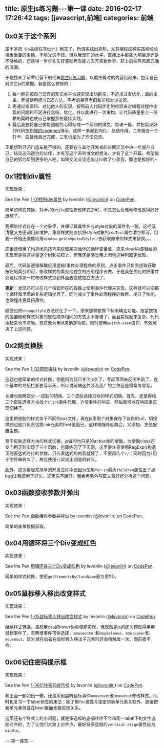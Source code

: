 title: 原生js练习题---第一课
date: 2016-02-17 17:26:42
tags: [javascript,前端]
categories: 前端
---
## 0x0关于这个系列
差不多把《js高级程序设计》刷完了，所谓实践出真知，尤其编程这种实践和经验相当重要的事情，不能光说不做。但以我现在的水平，直接上手那些大项目是还是不够格的，还是得一步步扎实好基础再有能力去开拓新世界、赶上前端界风起云涌的浪潮。

于是找来了前辈们留下的经典[原生js练习题](http://pandoraui.github.io/learning-javascript/)，以期把看过的内容用起来，加深自己对原生js的掌握。我是这么安排的：

1. 每一题先按自己已有的知识水平快速实现出功能来，不追求过度优化；面向未来、尽量使用标准ES5方法，不考虑兼容老旧和非标准浏览器。
2. 再通过查资料、对比他人的实现、按照前人代码优化的经验来对编程过程中出现的问题和不足进行总结、优化。并以此进行一次重构，让代码质量更上一层楼的同时也使自己掌握那些最佳实践。
3. 最后我要将自己做每道题的心得写成一个系列的博文、每课一篇，并把实现好的代码放到[我的codepen](http://codepen.io/levonlin/pens/tags/?selected_tag=%E5%8E%9F%E7%94%9Fjs%E7%BB%83%E4%B9%A0%E9%A2%98)演示。这样一来起到内化、总结作用，二来相当一个打卡、监督我自己完成，三来也是为了方便交流。

正是想到只闭门造车是不够的，还要在与其他开发者的长期交流中进一步提升自己、结交志同道合的伙伴，才有写这个系列博文的想法、才有了这个开篇。希望借自己的努力帮到更多的人吧，如果交流交流还能让hr收了小弟我，那也是极好的~

## 0x1控制div属性
实现效果：
<p data-height="257" data-theme-id="17410" data-slug-hash="mVYjym" data-default-tab="result" data-user="levonlin" class='codepen'>See the Pen <a href='http://codepen.io/levonlin/pen/mVYjym/'>1-01控制div属性</a> by levonlin (<a href='http://codepen.io/levonlin'>@levonlin</a>) on <a href='http://codepen.io'>CodePen</a>.</p>
<script async src="//assets.codepen.io/assets/embed/ei.js"></script>

简单的样式转换，对div的`style`属性修改样式即可，不过怎么优雅地修改就得好好想想了。

我把新样式存在一个对象里，并保证其属性名与style对象的属性名一致，这样既清楚又方便调用和维护。重置样式则直接将style对象的`cssText`属性清空即可，但我一开始还傻傻地用`window.getComputedStyle()`去获取原来的样式来替换。。。

这里还借用了构造闭包技巧来获取某次循环的循环变量值，原来cloudAi童鞋给的实现里是将这些量逐个绑到按钮上，但我还是感觉用上闭包这种利器更优雅。

最后，代码要遵循解耦应用逻辑/事件处理程序的原则，点击事件只负责提取获取按钮的索引即可，修改样式的事交给独立的应用程序去做。于是我在优化时把事件处理程序那一坨修改样式挪到外面去变成独立方法了。

**更新**：发现还可以在几个按钮所在的容器上使用事件代理来实现，这样就可以把那个循环和里面的复杂逻辑抛弃了，同时减少了事件处理程序的数目、提升了性能，也使程序更具拓展性。

顺便也把`changeStyle`方法优化了一下，原来那种依靠下标来确定功能、指望按钮的位置能和样式对象的属性顺序相同的方式太不靠谱了，而且实现起来复杂、代码读起来也不清晰。现在改为用id来确定功能，同时使用`switch-case`语句，有效解决了上述问题。

## 0x2网页换肤
实现效果：
<p data-height="257" data-theme-id="17410" data-slug-hash="NxZBZe" data-default-tab="result" data-user="levonlin" class='codepen'>See the Pen <a href='http://codepen.io/levonlin/pen/NxZBZe/'>1-02网页换肤</a> by levonlin (<a href='http://codepen.io/levonlin'>@levonlin</a>) on <a href='http://codepen.io'>CodePen</a>.</p>
<script async src="//assets.codepen.io/assets/embed/ei.js"></script>

这题也是简单的样式转换，倒是因为我只关注js久了，写起页面来反倒生疏了，连个基本的导航栏都要写半天，所以说前端这种涉及面广的工作还是得常练常写。

关键也就两部分---皮肤的切换、三个皮肤选择方块的样式切换。首先，还是得给三个皮肤选择方块找个`click`事件代理，方便事件的响应，然后就可以在响应里实现切换了。

这里把皮肤的样式存于不同的css文件，再在js里用个对象保存下各自的url，切换样式也就只负责切换link元素的href值而已，这样做既降低耦合，又添加、方便配置主题。

至于皮肤选择方块的样式切换，js做的也只是的active类的增删。为增删class还专门用正则实现了三个函数，也算练习了下正则。这里要注意使用RegExp()构造正则表达式时传的参数，只传表达式的内容就好了，不要再传个`//`；同时因为`\`用于字符串转义了，故应使用`\\`实现正则里的转义。

此外，这次看起来简单的开发过程中还因为使用`for-in`遍历`children`属性出了点bug让我摸索了好久，这里先不展开，我会再另外写篇文章好好分析这个问题。

## 0x03函数接收参数并弹出
实现效果：
<p data-height="257" data-theme-id="17410" data-slug-hash="NxQOWW" data-default-tab="result" data-user="levonlin" class='codepen'>See the Pen <a href='http://codepen.io/levonlin/pen/NxQOWW/'>函数接收参数并弹出</a> by levonlin (<a href='http://codepen.io/levonlin'>@levonlin</a>) on <a href='http://codepen.io'>CodePen</a>.</p>
<script async src="//assets.codepen.io/assets/embed/ei.js"></script>

简单的表单数据获取。

## 0x04用循环将三个Div变成红色
实现效果：
<p data-height="257" data-theme-id="17410" data-slug-hash="qbeJxJ" data-default-tab="result" data-user="levonlin" class='codepen'>See the Pen <a href='http://codepen.io/levonlin/pen/qbeJxJ/'>用循环将三个Div变成红色</a> by levonlin (<a href='http://codepen.io/levonlin'>@levonlin</a>) on <a href='http://codepen.io'>CodePen</a>.</p>
<script async src="//assets.codepen.io/assets/embed/ei.js"></script>

简单的样式转换，使用`getElementsByClassName`最方便XD。

## 0x05鼠标移入移出改变样式
实现效果：
<p data-height="257" data-theme-id="17410" data-slug-hash="PNYWqN" data-default-tab="result" data-user="levonlin" class='codepen'>See the Pen <a href='http://codepen.io/levonlin/pen/PNYWqN/'>1-05鼠标移入移出改变样式</a> by levonlin (<a href='http://codepen.io/levonlin'>@levonlin</a>) on <a href='http://codepen.io'>CodePen</a>.</p>
<script async src="//assets.codepen.io/assets/embed/ei.js"></script>

继续样式转换，虽然用css的hover伪类便能实现，但既然是js的练习题就得用用鼠标事件了。有两组事件可供选择，`mouseenter`和`mouseleave`、`mouseover`和`mouseout`，区别就在后者在鼠标移入移出子元素时还会再触发一次，而前者不会。


## 0x06记住密码提示框
实现效果：
<p data-height="257" data-theme-id="17410" data-slug-hash="RawoXm" data-default-tab="result" data-user="levonlin" class='codepen'>See the Pen <a href='http://codepen.io/levonlin/pen/RawoXm/'>1-06记住密码提示框</a> by levonlin (<a href='http://codepen.io/levonlin'>@levonlin</a>) on <a href='http://codepen.io'>CodePen</a>.</p>
<script async src="//assets.codepen.io/assets/embed/ei.js"></script>

和上面一题如出一辙，还是采用监听鼠标事件`mouseover`和`mouseout`修改样式。同时也复习一下label标签的用法：除了用`for`属性与指定的表单元素关联外，直接把表单元素包含在label里面也能实现关系。

这里还有个样式上的小问题，就是多选框的底部往往不会和同一label下的文字底部对齐的，为了让他们大致上对齐点，最好将多选框的`vertical-align`属性设为`middle`。

---第一课完---
